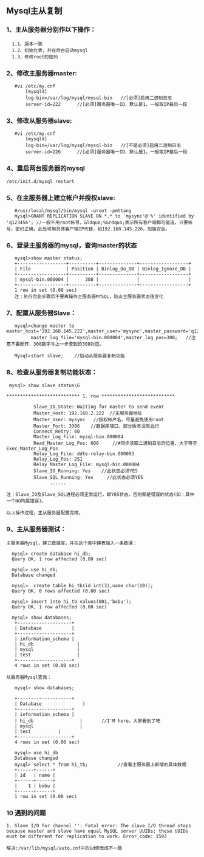 ## Mysql主从复制

### 1、主从服务器分别作以下操作：
	  1.1、版本一致
	  1.2、初始化表，并在后台启动mysql
	  1.3、修改root的密码

### 2、修改主服务器master:
	   #vi /etc/my.cnf
	       [mysqld]
	       log-bin=/var/log/mysql/mysql-bin   //[必须]启用二进制日志
	       server-id=222      //[必须]服务器唯一ID，默认是1，一般取IP最后一段

### 3、修改从服务器slave:
	   #vi /etc/my.cnf
	       [mysqld]
	       log-bin=/var/log/mysql/mysql-bin   //[不是必须]启用二进制日志
	       server-id=226      //[必须]服务器唯一ID，默认是1，一般取IP最后一段

### 4、重启两台服务器的mysql
   	/etc/init.d/mysql restart

### 5、在主服务器上建立帐户并授权slave:
	   #/usr/local/mysql/bin/mysql -uroot -pmttang   
	   mysql>GRANT REPLICATION SLAVE ON *.* to 'mysync'@'%' identified by 'q123456'; //一般不用root帐号，&ldquo;%&rdquo;表示所有客户端都可能连，只要帐号，密码正确，此处可用具体客户端IP代替，如192.168.145.226，加强安全。

### 6、登录主服务器的mysql，查询master的状态
	   mysql>show master status;
	   +------------------+----------+--------------+------------------+
	   | File             | Position | Binlog_Do_DB | Binlog_Ignore_DB |
	   +------------------+----------+--------------+------------------+
	   | mysql-bin.000004 |      308 |              |                  |
	   +------------------+----------+--------------+------------------+
	   1 row in set (0.00 sec)
	   注：执行完此步骤后不要再操作主服务器MYSQL，防止主服务器状态值变化

### 7、配置从服务器Slave：
	   mysql>change master to master_host='192.168.145.222',master_user='mysync',master_password='q123456',
	         master_log_file='mysql-bin.000004',master_log_pos=308;   //注意不要断开，308数字与上一步查到的308对应。
	
	   Mysql>start slave;    //启动从服务器复制功能

### 8、检查从服务器复制功能状态：

  	 mysql> show slave status\G

   	*************************** 1. row ***************************

              Slave_IO_State: Waiting for master to send event
              Master_Host: 192.168.2.222  //主服务器地址
              Master_User: mysync   //授权帐户名，尽量避免使用root
              Master_Port: 3306    //数据库端口，部分版本没有此行
              Connect_Retry: 60
              Master_Log_File: mysql-bin.000004
              Read_Master_Log_Pos: 600     //#同步读取二进制日志的位置，大于等于Exec_Master_Log_Pos
              Relay_Log_File: ddte-relay-bin.000003
              Relay_Log_Pos: 251
              Relay_Master_Log_File: mysql-bin.000004
              Slave_IO_Running: Yes    //此状态必须YES
              Slave_SQL_Running: Yes     //此状态必须YES
                    ......

	注：Slave_IO及Slave_SQL进程必须正常运行，即YES状态，否则都是错误的状态(如：其中一个NO均属错误)。

	以上操作过程，主从服务器配置完成。
  
### 9、主从服务器测试：

	主服务器Mysql，建立数据库，并在这个库中建表插入一条数据：
	
	  mysql> create database hi_db;
	  Query OK, 1 row affected (0.00 sec)
	
	  mysql> use hi_db;
	  Database changed
	
	  mysql>  create table hi_tb(id int(3),name char(10));
	  Query OK, 0 rows affected (0.00 sec)
	 
	  mysql> insert into hi_tb values(001,'bobu');
	  Query OK, 1 row affected (0.00 sec)
	
	  mysql> show databases;
	   +--------------------+
	   | Database           |
	   +--------------------+
	   | information_schema |
	   | hi_db                |
	   | mysql                |
	   | test                 |
	   +--------------------+
	   4 rows in set (0.00 sec)
	
	从服务器Mysql查询：
	
	   mysql> show databases;
	
	   +--------------------+
	   | Database               |
	   +--------------------+
	   | information_schema |
	   | hi_db                 |       //I'M here，大家看到了吧
	   | mysql                 |
	   | test          |
	   +--------------------+
	   4 rows in set (0.00 sec)
	
	   mysql> use hi_db
	   Database changed
	   mysql> select * from hi_tb;           //查看主服务器上新增的具体数据
	   +------+------+
	   | id   | name |
	   +------+------+
	   |    1 | bobu |
	   +------+------+
	   1 row in set (0.00 sec)

### 10 遇到的问题

	1. Slave I/O for channel '': Fatal error: The slave I/O thread stops because master and slave have equal MySQL server UUIDs; these UUIDs must be different for replication to work. Error_code: 1593

	解决:/var/lib/mysql/auto.cnf中的id修改成不一致
